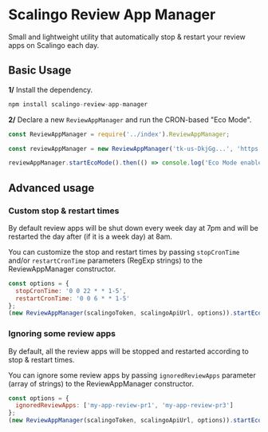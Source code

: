 # Scalingo Review App Manager

Small and lightweight utility that automatically stop & restart your review apps on Scalingo each day.

## Basic Usage

**1/** Install the dependency.

```javascript
npm install scalingo-review-app-manager
```

**2/** Declare a new `ReviewAppManager` and run the CRON-based "Eco Mode".

```javascript
const ReviewAppManager = require('../index').ReviewAppManager;

const reviewAppManager = new ReviewAppManager('tk-us-DkjGg...', 'https://api.osc-fr1.scalingo.com');

reviewAppManager.startEcoMode().then(() => console.log('Eco Mode enabled.'));
```

## Advanced usage

### Custom stop & restart times

By default review apps will be shut down every week day at 7pm and will be restarted the day after (if it is a week day) at 8am.

You can customize the stop and restart times by passing `stopCronTime` and/or `restartCronTime` parameters (RegExp strings) to the ReviewAppManager constructor.

```javascript
const options = {
  stopCronTime: '0 0 22 * * 1-5',
  restartCronTime: '0 0 6 * * 1-5'
};
(new ReviewAppManager(scalingoToken, scalingoApiUrl, options)).startEcoMode();
```

### Ignoring some review apps

By default, all the review apps will be stopped and restarted according to stop & restart times.

You can ignore some review apps by passing `ignoredReviewApps` parameter (array of strings) to the ReviewAppManager constructor.

```javascript
const options = {
  ignoredReviewApps: ['my-app-review-pr1', 'my-app-review-pr3']
};
(new ReviewAppManager(scalingoToken, scalingoApiUrl, options)).startEcoMode();
```
